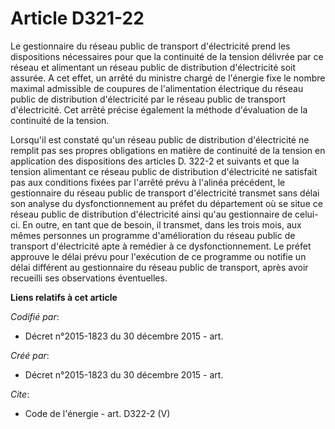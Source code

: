 # Article D321-22

Le gestionnaire du réseau public de transport d'électricité prend les dispositions nécessaires pour que la continuité de la
tension délivrée par ce réseau et alimentant un réseau public de distribution d'électricité soit assurée. A cet effet, un
arrêté du ministre chargé de l'énergie fixe le nombre maximal admissible de coupures de l'alimentation électrique du réseau
public de distribution d'électricité par le réseau public de transport d'électricité. Cet arrêté précise également la méthode
d'évaluation de la continuité de la tension. 

Lorsqu'il est constaté qu'un réseau public de distribution d'électricité ne remplit pas ses propres obligations en matière de
continuité de la tension en application des dispositions des articles D. 322-2 et suivants et que la tension alimentant ce
réseau public de distribution d'électricité ne satisfait pas aux conditions fixées par l'arrêté prévu à l'alinéa précédent,
le gestionnaire du réseau public de transport d'électricité transmet sans délai son analyse du dysfonctionnement au préfet du
département où se situe ce réseau public de distribution d'électricité ainsi qu'au gestionnaire de celui-ci. En outre, en
tant que de besoin, il transmet, dans les trois mois, aux mêmes personnes un programme d'amélioration du réseau public de
transport d'électricité apte à remédier à ce dysfonctionnement. Le préfet approuve le délai prévu pour l'exécution de ce
programme ou notifie un délai différent au gestionnaire du réseau public de transport, après avoir recueilli ses observations
éventuelles.

**Liens relatifs à cet article**

_Codifié par_:

  - Décret n°2015-1823 du 30 décembre 2015 - art.

_Créé par_:

  - Décret n°2015-1823 du 30 décembre 2015 - art.

_Cite_:

  - Code de l'énergie - art. D322-2 (V)
